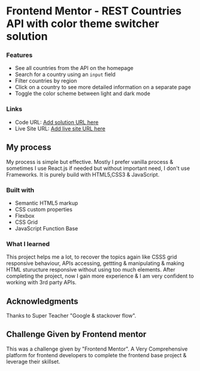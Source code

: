 # Frontend Mentor - REST Countries API with color theme switcher solution

### Features

- See all countries from the API on the homepage
- Search for a country using an `input` field
- Filter countries by region
- Click on a country to see more detailed information on a separate page
- Toggle the color scheme between light and dark mode

### Links

- Code URL: [Add solution URL here](https://github.com/ProgrammerOwais/RestCountriesData)
- Live Site URL: [Add live site URL here](https://programmerowais.github.io/RestCountriesData.github.io/)

## My process

My process is simple but effective.
Mostly I prefer vanilla process & sometimes I use React.js if needed but without
important need, I don't use Frameworks. It is purely build with HTML5,CSS3 & JavaScript.

### Built with

- Semantic HTML5 markup
- CSS custom properties
- Flexbox
- CSS Grid
- JavaScript Function Base

### What I learned

This project helps me a lot, to recover the topics again like CSSS grid responsive behaviour,
APIs accessing, gettting & manipulating & making HTML sturucture responsive without using too much elements. After completing the project, now I gain more experience & I am very confident to working
with 3rd party APIs.

## Acknowledgments

Thanks to Super Teacher "Google & stackover flow".

## Challenge Given by Frontend mentor

This was a challenge given by "Frontend Mentor".
A Very Comprehensive platform for frontend developers to complete the
frontend base project & leverage their skillset.
